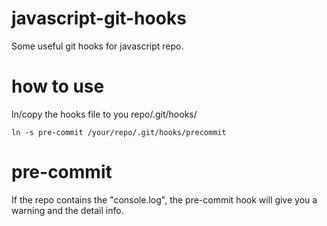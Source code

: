 # javascript-git-hooks
Some useful git hooks for javascript repo.

# how to use
ln/copy the hooks file to you repo/.git/hooks/

```
ln -s pre-commit /your/repo/.git/hooks/precommit
```

# pre-commit
If the repo contains the "console.log", the pre-commit hook will give you a warning and the detail info.
